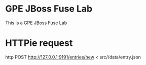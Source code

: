 GPE JBoss Fuse Lab
==================

This is a GPE JBoss Fuse Lab

HTTPie request
==============

http POST http://127.0.0.1:9191/entries/new < src//data/entry.json